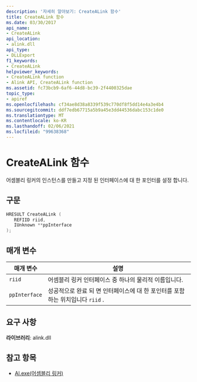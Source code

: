 ```yaml
---
description: '자세히 알아보기: CreateALink 함수'
title: CreateALink 함수
ms.date: 03/30/2017
api_name:
- CreateALink
api_location:
- alink.dll
api_type:
- DLLExport
f1_keywords:
- CreateALink
helpviewer_keywords:
- CreateALink function
- Alink API, CreateALink function
ms.assetid: fc73bcb9-6af6-44d8-bc39-2f4400325dae
topic_type:
- apiref
ms.openlocfilehash: cf34ae8d38a8339f539c770df8f5dd14e4a3e4b4
ms.sourcegitcommit: ddf7edb67715a5b9a45e3dd44536dabc153c1de0
ms.translationtype: MT
ms.contentlocale: ko-KR
ms.lasthandoff: 02/06/2021
ms.locfileid: "99638368"
---
```

# <a name="createalink-function"></a>CreateALink 함수

어셈블리 링커의 인스턴스를 만들고 지정 된 인터페이스에 대 한 포인터를 설정 합니다.  
  
## <a name="syntax"></a>구문  
  
```cpp  
HRESULT CreateALink (  
   REFIID riid,  
   IUnknown **ppInterface  
);  
```  
  
## <a name="parameters"></a>매개 변수  
  
|매개 변수|설명|  
|---------------|-----------------|  
|`riid`|어셈블리 링커 인터페이스 중 하나의 물리적 이름입니다.|  
|`ppInterface`|성공적으로 완료 되 면 인터페이스에 대 한 포인터를 포함 하는 위치입니다 `riid` .|  
  
## <a name="requirements"></a>요구 사항  

 **라이브러리**: alink.dll  
  
## <a name="see-also"></a>참고 항목

- [Al.exe(어셈블리 링커)](../../tools/al-exe-assembly-linker.md)
